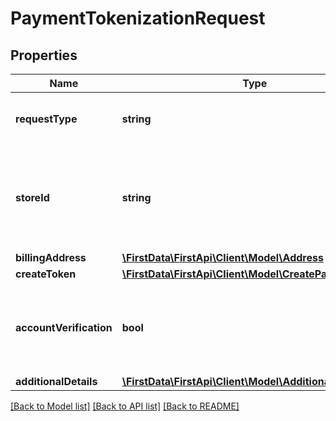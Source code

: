 # PaymentTokenizationRequest

## Properties
Name | Type | Description | Notes
------------ | ------------- | ------------- | -------------
**requestType** | **string** | Object name of tokenization request. | 
**storeId** | **string** | An optional outlet ID for clients that support multiple stores in the same app. | [optional] 
**billingAddress** | [**\FirstData\FirstApi\Client\Model\Address**](Address.md) |  | [optional] 
**createToken** | [**\FirstData\FirstApi\Client\Model\CreatePaymentToken**](CreatePaymentToken.md) |  | 
**accountVerification** | **bool** | If the account should be verified prior to token creation. | [optional] [default to false]
**additionalDetails** | [**\FirstData\FirstApi\Client\Model\AdditionalDetails**](AdditionalDetails.md) |  | [optional] 

[[Back to Model list]](../README.md#documentation-for-models) [[Back to API list]](../README.md#documentation-for-api-endpoints) [[Back to README]](../README.md)


